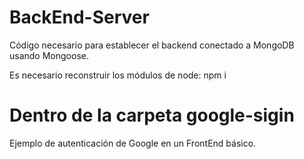 # BackEnd-Server

Código necesario para establecer el backend conectado a MongoDB usando Mongoose.

Es necesario reconstruir los módulos de node: npm i

# Dentro de la carpeta google-sigin
Ejemplo de autenticación de Google en un FrontEnd básico.